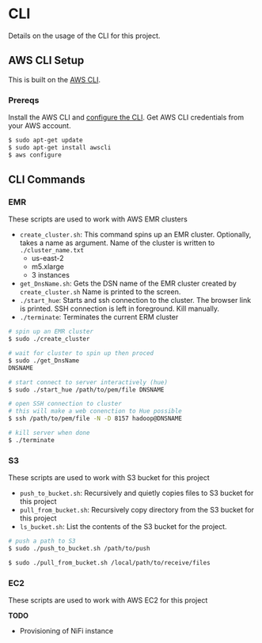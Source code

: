 # CLI

Details on the usage of the CLI for this project. 

## AWS CLI Setup

This is built on the [AWS CLI](https://aws.amazon.com/cli/).

### Prereqs

Install the AWS CLI and [configure the CLI](https://docs.aws.amazon.com/cli/latest/userguide/cli-chap-configure.html). Get AWS CLI credentials from your AWS account.

```bash
$ sudo apt-get update
$ sudo apt-get install awscli
$ aws configure
```
## CLI Commands

### EMR

These scripts are used to work with AWS EMR clusters

* `create_cluster.sh`: This command spins up an EMR cluster. Optionally, takes a name as argument. 
Name of the cluster is written to `./cluster_name.txt`
  * us-east-2
  * m5.xlarge
  * 3 instances
* `get_DnsName.sh`: Gets the DSN name of the EMR cluster created by `create_cluster.sh` Name is printed to the screen.
* `./start_hue`: Starts and ssh connection to the cluster. The browser link is printed. SSH connection is left in foreground. Kill manually.
* `./terminate`: Terminates the current ERM cluster

```bash
# spin up an EMR cluster
$ sudo ./create_cluster

# wait for cluster to spin up then proced
$ sudo ./get_DnsName
DNSNAME

# start connect to server interactively (hue)
$ sudo ./start_hue /path/to/pem/file DNSNAME

# open SSH connection to cluster
# this will make a web conenction to Hue possible
$ ssh /path/to/pem/file -N -D 8157 hadoop@DNSNAME

# kill server when done
$ ./terminate
```

### S3

These scripts are used to work with S3 bucket for this project

* `push_to_bucket.sh`: Recursively and quietly copies files to S3 bucket for this project
* `pull_from_bucket.sh`: Recursively copy directory from the S3 bucket for this project
* `ls_bucket.sh`: List the contents of the S3 bucket for the project.

```bash
# push a path to S3
$ sudo ./push_to_bucket.sh /path/to/push

$ sudo ./pull_from_bucket.sh /local/path/to/receive/files
```

### EC2

These scripts are used to work with AWS EC2 for this project

**TODO**

* Provisioning of NiFi instance
